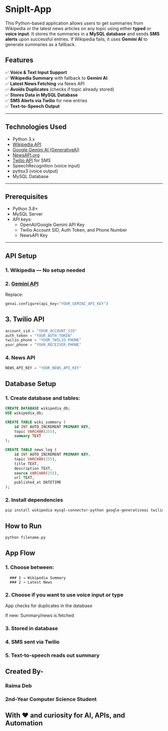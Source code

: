 # SnipIt-App
This Python-based application allows users to get summaries from Wikipedia or the latest news articles on any topic using either **typed** or **voice input**. It stores the summaries in a **MySQL database** and sends **SMS alerts** upon successful entries. If Wikipedia fails, it uses **Gemini AI** to generate summaries as a fallback.

## Features

✅ **Voice & Text Input Support**  
✅ **Wikipedia Summary** with fallback to **Gemini AI**  
✅ **Latest News Fetching** via News API  
✅ **Avoids Duplicates** (checks if topic already stored)  
✅ **Stores Data in MySQL Database**  
✅ **SMS Alerts via Twilio** for new entries  
✅ **Text-to-Speech Output**

---

## Technologies Used

- Python 3.x  
- [Wikipedia API](https://pypi.org/project/wikipedia/)  
- [Google Gemini AI (GenerativeAI)](https://ai.google.dev/)  
- [NewsAPI.org](https://newsapi.org/)  
- [Twilio API](https://www.twilio.com/) for SMS  
- SpeechRecognition (voice input)  
- pyttsx3 (voice output)  
- MySQL Database  

---

## Prerequisites

- Python 3.8+
- MySQL Server
- API keys:
  - OpenAI/Google Gemini API Key
  - Twilio Account SID, Auth Token, and Phone Number
  - NewsAPI Key

---

## API Setup

### 1. Wikipedia — No setup needed  
### 2. [Gemini API](https://ai.google.dev/)
Replace:
```python
genai.configure(api_key="YOUR_GEMINI_API_KEY")
```

## 3. Twilio API
```python
account_sid = "YOUR_ACCOUNT_SID"
auth_token = "YOUR_AUTH_TOKEN"
twilio_phone = "YOUR_TWILIO_PHONE"
your_phone = "YOUR_RECEIVER_PHONE"
```

### 4. News API
```python
NEWS_API_KEY = "YOUR_NEWS_API_KEY"
```

## Database Setup
### 1. Create database and tables:
```sql
CREATE DATABASE wikipedia_db;
USE wikipedia_db;

CREATE TABLE wiki_summary (
    id INT AUTO_INCREMENT PRIMARY KEY,
    topic VARCHAR(255),
    summary TEXT
);

CREATE TABLE news_log (
    id INT AUTO_INCREMENT PRIMARY KEY,
    topic VARCHAR(255),
    title TEXT,
    description TEXT,
    source VARCHAR(255),
    url TEXT,
    published_at DATETIME
);
```

### 2. Install dependencies
```bash
pip install wikipedia mysql-connector-python google-generativeai twilio inflect requests speechrecognition pyttsx3
```

## How to Run 
```python
python filename.py
```

## App Flow
### 1. Choose between:
      ### 1 → Wikipedia Summary
      ### 2 → Latest News

### 2. Choose if you want to use voice input or type
App checks for duplicates in the database

If new:
Summary/news is fetched

### 3. Stored in database

### 4. SMS sent via Twilio

### 5. Text-to-speech reads out summary


## Created By-
### Raima Deb
### 2nd-Year Computer Science Student
## With ❤️ and curiosity for AI, APIs, and Automation


